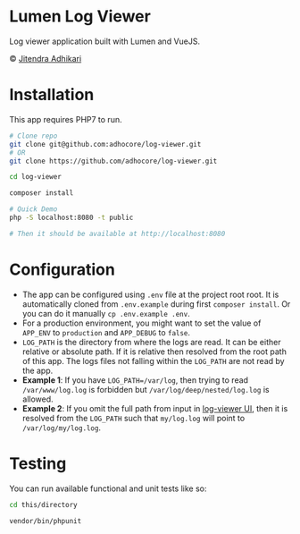 # Lumen Log Viewer

Log viewer application built with Lumen and VueJS.

&copy; [Jitendra Adhikari](https://github.com/adhocore)

# Installation

This app requires PHP7 to run.

```bash
# Clone repo
git clone git@github.com:adhocore/log-viewer.git
# OR
git clone https://github.com/adhocore/log-viewer.git

cd log-viewer

composer install

# Quick Demo
php -S localhost:8080 -t public

# Then it should be available at http://localhost:8080
```


# Configuration

- The app can be configured using `.env` file at the project root root. It is automatically cloned from `.env.example` during first `composer install`. Or you can do it manually `cp .env.example .env`.
- For a production environment, you might want to set the value of `APP_ENV` to `production` and `APP_DEBUG` to `false`.
- `LOG_PATH` is the directory from where the logs are read. It can be either relative or absolute path. If it is relative then resolved from the root path of this app. The logs files not falling within the `LOG_PATH` are not read by the app.
- **Example 1**: If you have `LOG_PATH=/var/log`, then trying to read `/var/www/log.log` is forbidden but `/var/log/deep/nested/log.log` is allowed.
- **Example 2**: If you omit the full path from input in [log-viewer UI](http://localhost:8080), then it is resolved from the `LOG_PATH` such that `my/log.log` will point to `/var/log/my/log.log`.


# Testing

You can run available functional and unit tests like so:

```bash
cd this/directory

vendor/bin/phpunit
```
